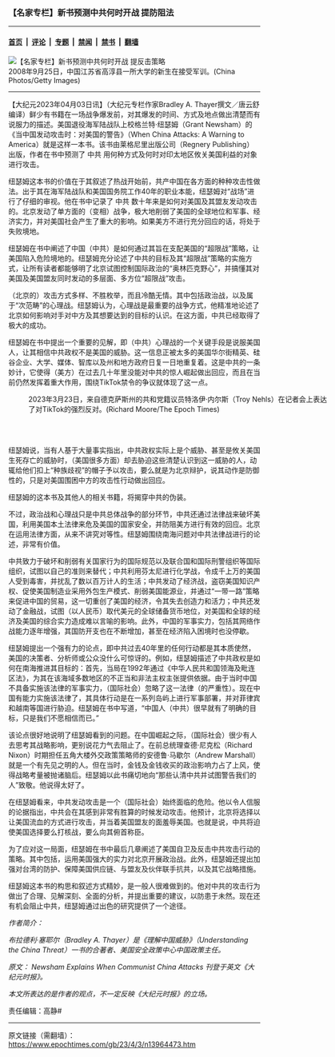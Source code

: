 ### 【名家专栏】新书预测中共何时开战 提防阻法

---

#### [首页](../../../..?n13964473) &nbsp;|&nbsp; [评论](../../../../../epoch-comment?n13964473) &nbsp;|&nbsp; [专题](../../../../../epoch-special?n13964473) &nbsp;|&nbsp; [禁闻](../../../../../epoch-news?n13964473) &nbsp;|&nbsp; [禁书](../../../../../books?n13964473) &nbsp;|&nbsp; [翻墙](https://github.com/gfw-breaker/nogfw/blob/master/README.md?n13964473)


<div><img alt="【名家专栏】新书预测中共何时开战 提反击策略" class="attachment-djy_600_400 size-djy_600_400 wp-post-image" src="https://i.epochtimes.com/assets/uploads/2023/04/id13964476-GettyImages-83014546-700x420-600x400.jpg"/>
<div class="caption">
 2008年9月25日，中国江苏省高淳县一所大学的新生在接受军训。(China Photos/Getty Images)
</div></div><hr/><div class="post_content" id="artbody" itemprop="articleBody">
 <!-- article content begin -->
 <p>
  【大纪元2023年04月03日讯】（大纪元专栏作家Bradley A. Thayer撰文／唐云舒编译）鲜少有书籍在一场战争爆发前，对其爆发的时间、方式及地点做出清楚而有说服力的描述。美国退役海军陆战队上校格兰特‧纽瑟姆（Grant Newsham）的《当中国发动攻击时：对美国的警告》（When China Attacks: A Warning to America）就是这样一本书。该书由莱格尼里出版公司（Regnery Publishing）出版，作者在书中预测了
  <ok href="https://www.epochtimes.com/gb/tag/%E4%B8%AD%E5%85%B1.html">
   中共
  </ok>
  用何种方式及何时对印太地区攸关美国利益的对象进行攻击。
 </p>
 <p>
  纽瑟姆这本书的价值在于其叙述了热战开始前，共产中国在各方面的种种攻击性做法。出于其在海军陆战队和美国国务院工作40年的职业本能，纽瑟姆对“战场”进行了仔细的审视。他在书中记录了
  <ok href="https://www.epochtimes.com/gb/tag/%E4%B8%AD%E5%85%B1.html">
   中共
  </ok>
  数十年来是如何对美国及其盟友发动攻击的。北京发动了单方面的（变相）战争，极大地削弱了美国的全球地位和军事、经济实力，并对美国社会产生了重大的影响。如果美方不进行充分回应的话，将处于失败境地。
 </p>
 <p>
  纽瑟姆在书中阐述了中国（中共）是如何通过其旨在支配美国的“超限战”策略，让美国陷入危险境地的。纽瑟姆充分论述了中共的目标及其“超限战”策略的实施方式，让所有读者都能够明了北京试图控制国际政治的“奥林匹克野心”，并搞懂其对美国及美国盟友同时发动的多层面、多方位“超限战”攻击。
 </p>
 <p>
  （北京的）攻击方式多样、不胜枚举，而且冷酷无情。其中包括政治战，以及属于“次范畴”的心理战。纽瑟姆认为，心理战是最重要的战争方式，他精准地论述了北京如何影响对手对中方及其想要达到的目标的认识。在这方面，中共已经取得了极大的成功。
 </p>
 <p>
  纽瑟姆在书中提出一个重要的见解，即（中共）心理战的一个关键手段是说服美国人，让其相信中共政权不是美国的威胁。这一信息正被太多的美国华尔街精英、硅谷企业、大学、媒体、智库以及州和地方政府日复一日地重复着。这是中共的一条妙计，它使得（美方）在过去几十年里没能对中共的惊人崛起做出回应，而且在当前仍然发挥着重大作用，围绕TikTok禁令的争议就体现了这一点。
 </p>
 <figure aria-describedby="caption-attachment-13964479" class="wp-caption aligncenter" id="attachment_13964479" style="width: 600px">
  <ok href=" https://i.epochtimes.com/assets/uploads/2023/04/id13964479-tiktok8-1200x800-600x400.jpg" rel="noreferrer noopener" target="_blank">
   <img alt="" class="size-large wp-image-13964479" src="https://i.epochtimes.com/assets/uploads/2023/04/id13964479-tiktok8-1200x800-600x400.jpg"/>
  </ok>
  <br/><figcaption class="wp-caption-text" id="caption-attachment-13964479">
   2023年3月23日，来自德克萨斯州的共和党籍议员特洛伊‧内尔斯（Troy Nehls）在记者会上表达了对TikTok的强烈反对。(Richard Moore/The Epoch Times)
  </figcaption><br/>
 </figure><br/>
 <p>
  纽瑟姆说，当有人基于大量事实指出，中共政权实际上是个威胁、甚至是攸关美国生死存亡的威胁时，（美国很多方面）却去胁迫这些清楚认识到这一威胁的人，动辄给他们扣上“种族歧视”的帽子予以攻击，要么就是为北京辩护，说其动作是防御性的，只是对美国围困中方的攻击性行动做出回应。
 </p>
 <p>
  纽瑟姆的这本书及其他人的相关书籍，将揭穿中共的伪装。
 </p>
 <p>
  不过，政治战和心理战只是中共总体战争的部分环节，中共还通过法律战来破坏美国，利用美国本土法律来危及美国的国家安全，并防阻美方进行有效的回应。北京在运用法律方面，从来不讲究对等性。纽瑟姆围绕南海问题对中共法律战进行的论述，非常有价值。
 </p>
 <p>
  中共致力于破坏和削弱有关国家行为的国际规范以及联合国和国际刑警组织等国际组织，试图以自己的准则来替代；中共利用芬太尼进行化学战，令成千上万的美国人受到毒害，并扰乱了数以百万计人的生活；中共发动了经济战，盗窃美国知识产权、促使美国制造业采用外包生产模式、削弱美国能源业，并通过“一带一路”策略来促进中国的贸易，这一切重创了美国的经济，令其失去创造力和活力；中共还发动了金融战，试图（以人民币）取代美元的全球储备货币地位，对美国和全球的经济及美国的综合实力造成难以言喻的影响。此外，中国的军事实力，包括其网络作战能力逐年增强，其国防开支也在不断增加，甚至在经济陷入困境时也没停歇。
 </p>
 <p>
  纽瑟姆提出一个强有力的论点，即中共过去40年里的任何行动都是其本质使然，美国的决策者、分析师或公众没什么可惊讶的。例如，纽瑟姆描述了中共政权是如何在南海推进其目标的：首先，当局在1992年通过《中华人民共和国领海及毗连区法》，为其在该海域多数地区的不正当和非法主权主张提供依据。由于当时中国不具备实施该法律的军事实力，（国际社会）忽略了这一法律（的严重性）。现在中国有能力实施该法律了，其具体行动是在一系列岛屿上进行军事部署，并对菲律宾和越南等国进行胁迫。纽瑟姆在书中写道，“中国人（中共）很早就有了明确的目标，只是我们不愿相信而已。”
 </p>
 <p>
  该论点很好地说明了纽瑟姆看到的问题。在中国崛起之际，（国际社会）很少有人去思考其战略影响，更别说花力气去阻止了。在前总统理查德‧尼克松（Richard Nixon）时期担任五角大楼外交政策策略师的安德鲁‧马歇尔（Andrew Marshall）就是一个有先见之明的人。但在当时，金钱及金钱收买的政治影响力占了上风，使得战略考量被抛诸脑后。纽瑟姆以此书痛切地向“那些认清中共并试图警告我们的人”致敬。他说得太好了。
 </p>
 <p>
  在纽瑟姆看来，中共发动攻击是一个（国际社会）始终面临的危险。他以令人信服的论据指出，中共会在其感到非常有胜算的时候发动攻击。他预计，北京将选择以让美国流血的方式进行攻击，并当着美国盟友的面羞辱美国。也就是说，中共将迫使美国选择要么打核战，要么向其俯首称臣。
 </p>
 <p>
  为了应对这一局面，纽瑟姆在书中最后几章阐述了美国自卫及反击中共攻击行动的策略。其中包括，运用美国强大的实力对北京开展政治战。此外，纽瑟姆还提出加强对台湾的防护、保障美国供应链、与盟友及伙伴联手抗共，以及其它战略措施。
 </p>
 <p>
  纽瑟姆这本书的构思和叙述方式精妙，是一般人很难做到的。他对中共的攻击行为做出了合理、见解深刻、全面的分析，并提出重要的建议，以防患于未然。现在还有机会阻止中共，纽瑟姆通过出色的研究提供了一个途径。
 </p>
 <p>
  <em>
   作者简介：
  </em>
 </p>
 <p>
  <em>
   布拉德利‧塞耶尔（Bradley A. Thayer）是《理解中国威胁》（Understanding the China Threat）一书的合著者、美国安全政策中心中国政策主任。
  </em>
 </p>
 <p>
  <em>
   原文：
   <ok href="https://www.theepochtimes.com/newsham-explains-when-communist-china-attacks_5150923.html">
    Newsham Explains When Communist China Attacks
   </ok>
   刊登于英文《大纪元时报》。
  </em>
 </p>
 <p>
  <em>
   本文所表达的是作者的观点，不一定反映《大纪元时报》的立场。
  </em>
 </p>
 <p>
  责任编辑：高静#
 </p>
 <!-- article content end -->
 <div id="below_article_ad">
 </div>
</div>


---

原文链接（需翻墙）：https://www.epochtimes.com/gb/23/4/3/n13964473.htm